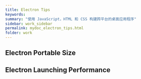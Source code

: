 ```yaml
---
title: Electron Tips
keywords:
summary: "使用 JavaScript，HTML 和 CSS 构建跨平台的桌面应用程序"
sidebar: work_sidebar
permalink: mydoc_electron_tips.html
folder: work
---
```


## Electron Portable Size



## Electron Launching Performance


